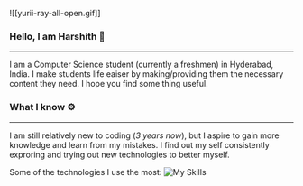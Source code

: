 ![[yurii-ray-all-open.gif]]
### Hello, I am Harshith 🙋
----
I am a Computer Science student (currently a freshmen) in Hyderabad, India. I make students life eaiser by making/providing  them the necessary content they need. I hope you find some thing useful.

### What I know ⚙️
----
I am still relatively new to coding (*3 years now*), but I aspire to gain more knowledge and learn from my mistakes. I find out my self consistently exproring and trying out new technologies to better myself.

Some of the technologies I use the most:
![My Skills](https://skillicons.dev/icons?i=js,html,css,py,react,cpp,cloudflare,discord,bots,github,git,ts,md,nodejs)
